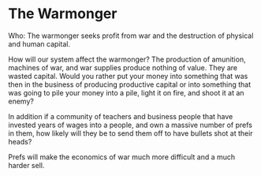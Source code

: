 # The Warmonger

Who: The warmonger seeks profit from war and the destruction of physical and human capital.

How will our system affect the warmonger?  The production of amunition, machines of war, and war supplies produce nothing of value.  They are wasted capital.  Would you rather put your money into something that was then in the business of producing productive capital or into something that was going to pile your money into a pile, light it on fire, and shoot it at an enemy?

In addition if a community of teachers and business people that have invested years of wages into a people, and own a massive number of prefs in them, how likely will they be to send them off to have bullets shot at their heads?

Prefs will make the economics of war much more difficult and a much harder sell.
